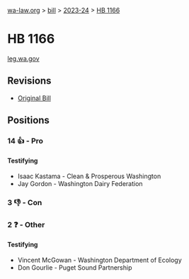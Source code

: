 [wa-law.org](/) > [bill](/bill/) > [2023-24](/bill/2023-24/) > [HB 1166](/bill/2023-24/hb/1166/)

# HB 1166
[leg.wa.gov](https://app.leg.wa.gov/billsummary?BillNumber=1166&Year=2023&Initiative=false)

## Revisions
* [Original Bill](1/)

## Positions
### 14 👍 - Pro
#### Testifying
* Isaac Kastama - Clean & Prosperous Washington
* Jay Gordon - Washington Dairy Federation

### 3 👎 - Con

### 2 ❓ - Other
#### Testifying
* Vincent  McGowan - Washington Department of Ecology 
* Don Gourlie - Puget Sound Partnership
